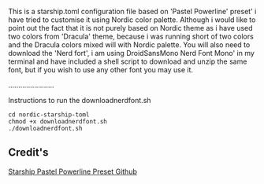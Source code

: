 This is a starship.toml configuration file based on 'Pastel Powerline' preset' i have tried to customise it using Nordic color palette.
Although i would like to point out the fact that it is not purely based on Nordic theme as i have used two colors from 'Dracula' theme, because i was running short of two colors and the Dracula colors mixed will with Nordic palette.
You will also need to download the 'Nerd fort', i am using DroidSansMono Nerd Font Mono' in my terminal and have included a shell script to download and unzip the same font, but if you wish to use any other font you may use it.

.......................

Instructions to run the downloadnerdfont.sh
```
cd nordic-starship-toml 
chmod +x downloadnerdfont.sh 
./downloadnerdfont.sh
```

## Credit's

[Starship Pastel Powerline Preset Github](https://github.com/starship/starship/edit/master/docs/presets/pastel-powerline.md)
